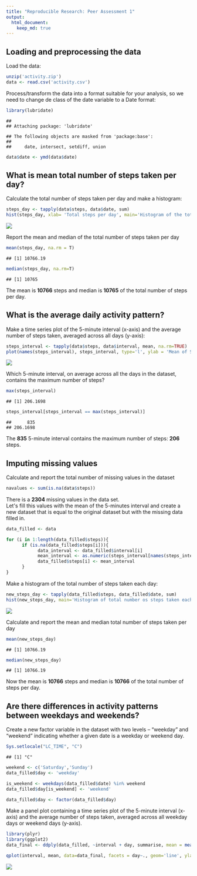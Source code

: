 ```yaml
---
title: "Reproducible Research: Peer Assessment 1"
output: 
  html_document:
    keep_md: true
---
```



## Loading and preprocessing the data  

Load the data:


```r
unzip('activity.zip')
data <- read.csv('activity.csv')
```

Process/transform the data into a format suitable for your analysis, so we need to change de class of the date variable to a Date format:


```r
library(lubridate)
```

```
## 
## Attaching package: 'lubridate'
```

```
## The following objects are masked from 'package:base':
## 
##     date, intersect, setdiff, union
```

```r
data$date <- ymd(data$date)
```

## What is mean total number of steps taken per day?  

Calculate the total number of steps taken per day and make a histogram:


```r
steps_day <- tapply(data$steps, data$date, sum)
hist(steps_day, xlab= 'Total steps per day', main='Histogram of the total number of steps taken each day')
```

![](PA1_template_files/figure-html/unnamed-chunk-3-1.png)<!-- -->

Report the mean and median of the total number of steps taken per day


```r
mean(steps_day, na.rm = T)
```

```
## [1] 10766.19
```

```r
median(steps_day, na.rm=T) 
```

```
## [1] 10765
```

The mean is **10766** steps and median is **10765** of the total number of steps per day.  

## What is the average daily activity pattern?  

Make a time series plot of the 5-minute interval (x-axis) and the average number of steps taken, averaged across all days (y-axis):


```r
steps_interval <- tapply(data$steps, data$interval, mean, na.rm=TRUE)
plot(names(steps_interval), steps_interval, type='l', ylab = 'Mean of Steps', xlab='Time-Step Interval', main='Mean of steps per 5-minute interval')
```

![](PA1_template_files/figure-html/unnamed-chunk-5-1.png)<!-- -->

Which 5-minute interval, on average across all the days in the dataset, contains the maximum number of steps?  


```r
max(steps_interval)
```

```
## [1] 206.1698
```

```r
steps_interval[steps_interval == max(steps_interval)]
```

```
##      835 
## 206.1698
```
The **835** 5-minute interval contains the maximum number of steps: **206** steps.

## Imputing missing values 

Calculate and report the total number of missing values in the dataset 


```r
navalues <- sum(is.na(data$steps))
```

There is a **2304** missing values in the data set.  
Let's fill this values with the mean of the 5-minutes interval and create a new dataset that is equal to the original dataset but with the missing data filled in.


```r
data_filled <- data

for (i in 1:length(data_filled$steps)){
      if (is.na(data_filled$steps[i])){
            data_interval <- data_filled$interval[i]
            mean_interval <- as.numeric(steps_interval[names(steps_interval) == data_interval])
            data_filled$steps[i] <- mean_interval
      }
}
```

Make a histogram of the total number of steps taken each day:


```r
new_steps_day <- tapply(data_filled$steps, data_filled$date, sum)
hist(new_steps_day, main='Histogram of total number os steps taken each day', xlab='N of steps per day')
```

![](PA1_template_files/figure-html/unnamed-chunk-9-1.png)<!-- -->

Calculate and report the mean and median total number of steps taken per day  


```r
mean(new_steps_day)
```

```
## [1] 10766.19
```

```r
median(new_steps_day)
```

```
## [1] 10766.19
```

Now the mean is **10766** steps and median is **10766** of the total number of steps per day.  

## Are there differences in activity patterns between weekdays and weekends?

Create a new factor variable in the dataset with two levels – “weekday” and “weekend” indicating whether a given date is a weekday or weekend day.


```r
Sys.setlocale("LC_TIME", "C")
```

```
## [1] "C"
```

```r
weekend <- c('Saturday','Sunday')
data_filled$day <- 'weekday'

is_weekend <- weekdays(data_filled$date) %in% weekend
data_filled$day[is_weekend] <- 'weekend'

data_filled$day <- factor(data_filled$day)
```

Make a panel plot containing a time series plot of the 5-minute interval (x-axis) and the average number of steps taken, averaged across all weekday days or weekend days (y-axis). 


```r
library(plyr)
library(ggplot2)
data_final <- ddply(data_filled, ~interval + day, summarise, mean = mean(steps))

qplot(interval, mean, data=data_final, facets = day~., geom='line', ylab='Number of steps')
```

![](PA1_template_files/figure-html/unnamed-chunk-12-1.png)<!-- -->
